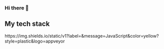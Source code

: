 ### Hi there 👋

<!--
**Kim-hyun-jin/kim-hyun-jin** is a ✨ _special_ ✨ repository because its `README.md` (this file) appears on your GitHub profile.

Here are some ideas to get you started:

- 🔭 I’m currently working on ...
- 🌱 I’m currently learning ...
- 👯 I’m looking to collaborate on ...
- 🤔 I’m looking for help with ...
- 💬 Ask me about ...
- 📫 How to reach me: ...
- 😄 Pronouns: ...
- ⚡ Fun fact: ...
-->
<h2> My tech stack </h2>
https://img.shields.io/static/v1?label=&message=JavaScript&color=yellow?style=plastic&logo=appveyor

